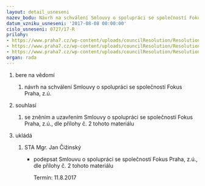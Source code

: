 ```yaml
---
layout: detail_usneseni
nazev_bodu: Návrh na schválení Smlouvy o spolupráci se společností Fokus Praha, z.ú.
datum_vzniku_usneseni: '2017-08-08 00:00:00'
cislo_usneseni: 0727/17-R
prilohy:
- https://www.praha7.cz/wp-content/uploads/councilResolution/Resolutions/29386/export/duvodovazprava_dotaceMHMP_Smlouvaospolupraci_2017~233438.docx
- https://www.praha7.cz/wp-content/uploads/councilResolution/Resolutions/29386/export/Smlouvaospolupraci_FokusPraha_2017~233437.doc
- https://www.praha7.cz/wp-content/uploads/councilResolution/Resolutions/29386/export/export~295515.pdf
organ: rada
---
```

<ol id="urzList" class="urzList_view"><li class="urzClass1" id=""><span name="1">bere na vědomí</span><ol class="urzOlClass"><li class="urzClass2" id="" style="text-align: left;"><span><p>návrh na schválení Smlouvy o spolupráci se společností Fokus Praha, z.ú.</p></span></li></ol></li><li class="urzClass1" id=""><span name="26">souhlasí</span><ol class="urzOlClass"><li class="urzClass2" id="" style="text-align: left;"><span><p>se zněním a uzavřením Smlouvy o spolupráci se společností Fokus Praha, z.ú., dle přílohy č. 2 tohoto materiálu</p></span></li></ol></li><li class="urzClass1" id="urzUkoly"><span name="1">ukládá</span><ol class="urzOlClass"><li class="urzClass2"><span><p>STA Mgr. Jan Čižinský</p></span><ul class="urzUlClass"><li class="urzClass3"><span><p>podepsat Smlouvu o spolupráci se společností Fokus Praha, z.ú., dle přílohy č. 2 tohoto materiálu</p></span><span class="urzUkolTermin">  Termín:&nbsp;11.8.2017</span></li></ul></li></ol></li></ol>